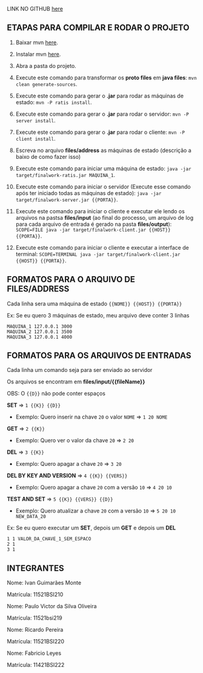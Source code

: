LINK NO GITHUB [here](https://github.com/sd-ufu/final-work.git)

ETAPAS PARA COMPILAR E RODAR O PROJETO
---------

1) Baixar mvn [here](https://maven.apache.org/download.cgi).

2) Instalar mvn [here](https://maven.apache.org/install).

3) Abra a pasta do projeto.

4) Execute este comando para transformar os **proto files** em **java files**: `mvn clean generate-sources`.

5) Execute este comando para gerar o **.jar** para rodar as máquinas de estado: `mvn -P ratis install`.

6) Execute este comando para gerar o **.jar** para rodar o servidor: `mvn -P server install`.

7) Execute este comando para gerar o **.jar** para rodar o cliente: `mvn -P client install`.

8) Escreva no arquivo **files/address** as máquinas de estado (descrição a baixo de como fazer isso)

9) Execute este comando para iniciar uma máquina de estado: `java -jar target/finalwork-ratis.jar MAQUINA_1`.

10) Execute este comando para iniciar o servidor (Execute esse comando após ter iniciado todas as máquinas de estado): `java -jar target/finalwork-server.jar {{PORTA}}`.

11) Execute este comando para iniciar o cliente e executar ele lendo os arquivos na pastsa **files/input** (ao final do processo, um arquivo de log para cada arquivo de entrada é gerado na pasta **files/output**): `SCOPE=FILE java -jar target/finalwork-client.jar {{HOST}} {{PORTA}}`.

11) Execute este comando para iniciar o cliente e executar a interface de terminal: `SCOPE=TERMINAL java -jar target/finalwork-client.jar {{HOST}} {{PORTA}}`.


FORMATOS PARA O ARQUIVO DE FILES/ADDRESS
---------
Cada linha sera uma máquina de estado
`{{NOME}} {{HOST}} {{PORTA}}`

Ex: Se eu quero 3 máquinas de estado, meu arquivo deve conter 3 linhas

```
MAQUINA_1 127.0.0.1 3000
MAQUINA_2 127.0.0.1 3500
MAQUINA_3 127.0.0.1 4000
```

FORMATOS PARA OS ARQUIVOS DE ENTRADAS
---------
Cada linha um comando seja para ser enviado ao servidor

Os arquivos se encontram em **files/input/{{fileName}}**

OBS: O `{{D}}` não pode conter espaços

**SET** => `1 {{K}} {{D}}`
* Exemplo: Quero inserir na chave `20` o valor `NOME` => `1 20 NOME`

**GET** => `2 {{K}}`
* Exemplo: Quero ver o valor da chave `20` => `2 20`

**DEL** => `3 {{K}}`
* Exemplo: Quero apagar a chave `20` => `3 20`

**DEL BY KEY AND VERSION** => `4 {{K}} {{VERS}}`
* Exemplo: Quero apagar a chave `20` com a versão `10` => `4 20 10`

**TEST AND SET** => `5 {{K}} {{VERS}} {{D}}`
* Exemplo: Quero atualizar a chave `20` com a versão `10` => `5 20 10 NEW_DATA_20`


Ex: Se eu quero executar um **SET**, depois um **GET** e depois um **DEL**

```
1 1 VALOR_DA_CHAVE_1_SEM_ESPACO
2 1
3 1
```


INTEGRANTES
---------
Nome: Ivan Guimarães Monte

Matrícula: 11521BSI210


Nome: Paulo Victor da Silva Oliveira

Matrícula: 11521bsi219


Nome: Ricardo Pereira

Matrícula: 11521BSI220


Nome: Fabricio Leyes

Matrícula: 11421BSI222
